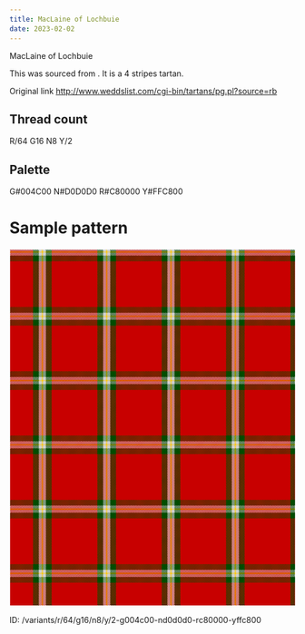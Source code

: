 ```yaml
---
title: MacLaine of Lochbuie
date: 2023-02-02
---
```

MacLaine of Lochbuie

This was sourced from <no value>.  It is a 4 stripes tartan.

Original link http://www.weddslist.com/cgi-bin/tartans/pg.pl?source=rb

## Thread count
R/64 G16 N8 Y/2

## Palette
G#004C00 N#D0D0D0 R#C80000 Y#FFC800

# Sample pattern

![Tartan detail](tartan.png "R/64 G16 N8 Y/2 tartan")

ID: /variants/r/64/g16/n8/y/2-g004c00-nd0d0d0-rc80000-yffc800
